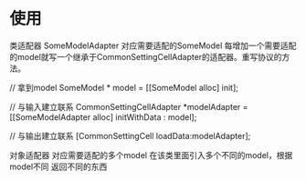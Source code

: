 #  使用

类适配器 SomeModelAdapter 对应需要适配的SomeModel
每增加一个需要适配的model就写一个继承于CommonSettingCellAdapter的适配器。重写协议的方法。

// 拿到model
SomeModel * model = [[SomeModel alloc] init];

// 与输入建立联系
CommonSettingCellAdapter *modelAdapter = [[SomeModelAdapter alloc] initWithData : model];

// 与输出建立联系
[CommonSettingCell loadData:modelAdapter];



对象适配器  对应需要适配的多个model
在该类里面引入多个不同的model，根据model不同 返回不同的东西


